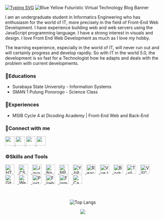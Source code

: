 <a href="https://git.io/typing-svg"><img src="https://readme-typing-svg.demolab.com?font=Noto+Sans&size=30&pause=1000&color=F7F7F7&center=true&width=1000&lines=👨🏻‍🎓+Student+at+Surabaya+State+University;💻+Informatics+Engineering;👨🏻‍💻+Information+Systems;⚛+Junior+Front-End+Web+Developer;🌐+Web+Development+Enthusiast;I+%F0%9F%92%9B+Javascript" alt="Typing SVG" /></a>
![Blue Yellow Futuristic Virtual Technology Blog Banner](https://github.com/VickyPratama87/VickyPratama87/assets/92003802/00a69b10-f009-4e77-9871-59e8db8e7fba)

I am an undergraduate student in Informatics Engineering who has enthusiasm for the world of IT, more precisely in the field of Front-End Web Development. I have experience building web and web servers using the JavaScript programming language. I have a strong interest in visuals and design. I love Front End Web Development as much as I love my hobby. 

The learning experience, especially in the world of IT, will never run out and will certainly progress and develop rapidly. So with IT in the world 5.0, the development is so fast for a Technologist how he adapts and deals with the problem with current developments.

<h3 align="left">🏫Educations</h3>
<ul>
  <li>Surabaya State University - Information Systems</li>
  <li>SMAN 1 Pulung Ponorogo - Science Class</li>
</ul>

<h3 align="left">📍Experiences</h3>
<ul>
  <li>MSIB Cycle 4 at Dicoding Academy | Front-End Web and Back-End </li>
</ul>

<h3 align="left">🔗Connect with me</h3>
<p align="left">
  <a href="https://wa.me/6282237282128" target="_blank" rel="noreferrer">
    <img src="https://upload.wikimedia.org/wikipedia/commons/6/6b/WhatsApp.svg" height="30px" />
  </a>
  <a href="https://instagram.com/vickymahardyka87" target="_blank" rel="noreferrer">
    <img src="https://upload.wikimedia.org/wikipedia/commons/thumb/e/e7/Instagram_logo_2016.svg/640px-Instagram_logo_2016.svg.png" height="30px" />
  </a>
  <a href="https://linkedin.com/in/vicky-pratama" target="_blank" rel="noreferrer">
    <img src="https://upload.wikimedia.org/wikipedia/commons/thumb/8/81/LinkedIn_icon.svg/640px-LinkedIn_icon.svg.png" height="30px" />
  </a>
  <a href="mailto:vicky.20016@mhs.unesa.ac.id" target="_blank" rel="noreferrer">
    <img src="https://upload.wikimedia.org/wikipedia/commons/7/7e/Gmail_icon_%282020%29.svg" height="30px" width="30px" />
  </a>
</p>

<h3 align="left">⚙️Skills and Tools</h3>
<div align="left">
  <a href="https://developer.mozilla.org/en-US/docs/Web/HTML" target="_blank" rel="noreferrer">
      <img  alt="HTML" height="30px" style="padding-right:10px;" src="https://cdn.jsdelivr.net/gh/devicons/devicon/icons/html5/html5-original.svg"/>
  </a>
  <a href="https://developer.mozilla.org/en-US/docs/Web/CSS" target="_blank" rel="noreferrer">
      <img  alt="CSS" height="30px" style="padding-right:10px;" src="https://cdn.jsdelivr.net/gh/devicons/devicon/icons/css3/css3-original.svg"/>
  </a>
  <a href="https://developer.mozilla.org/en-US/docs/Web/JavaScript" target="_blank" rel="noreferrer">
      <img  alt="JavaScript" height="30px" style="padding-right:10px;" src="https://cdn.jsdelivr.net/gh/devicons/devicon/icons/javascript/javascript-plain.svg"/>
  </a>
  <a href="https://nodejs.org/en/" target="_blank" rel="noreferrer">
      <img  alt="NodeJS" height="30px" style="padding-right:10px;" src="https://cdn.jsdelivr.net/gh/devicons/devicon/icons/nodejs/nodejs-original.svg"/>
  </a>
  <a href="https://www.npmjs.com/" target="_blank" rel="noreferrer">
      <img  alt="NPM" height="30px" style="padding-right:10px;" src="https://cdn.jsdelivr.net/gh/devicons/devicon/icons/npm/npm-original-wordmark.svg"/>
  </a>
  <a href="https://yarnpkg.com/" target="_blank" rel="noreferrer">
      <img  alt="YARN" height="30px" style="padding-right:10px;" src="https://cdn.jsdelivr.net/gh/devicons/devicon/icons/yarn/yarn-original.svg"/>
  </a>
  <a href="https://reactjs.org/" target="_blank" rel="noreferrer">
      <img  alt="ReactJS" height="30px" style="padding-right:10px;" src="https://cdn.jsdelivr.net/gh/devicons/devicon/icons/react/react-original.svg" />
  </a>
  <a href="https://vuejs.org/" target="_blank" rel="noreferrer">
      <img  alt="VueJS" height="30px" style="padding-right:10px;" src="https://cdn.jsdelivr.net/gh/devicons/devicon/icons/vuejs/vuejs-original.svg" />
  </a>
  <a href="https://getbootstrap.com/" target="_blank" rel="noreferrer">
      <img  alt="Bootstrap" height="30px" style="padding-right:10px;" src="https://cdn.jsdelivr.net/gh/devicons/devicon/icons/bootstrap/bootstrap-original.svg"/>
  </a>
  <a href="https://tailwindcss.com/" target="_blank" rel="noreferrer">
      <img  alt="Tailwind" height="30px" style="padding-right:10px;" src="https://cdn.jsdelivr.net/gh/devicons/devicon/icons/tailwindcss/tailwindcss-plain.svg"/>
  </a>
  <a href="https://code.visualstudio.com/" target="_blank" rel="noreferrer">
      <img  alt="VSCode" height="30px" style="padding-right:10px;"src="https://cdn.jsdelivr.net/gh/devicons/devicon/icons/vscode/vscode-original.svg"/>
  </a>
  <a href="https://git-scm.com/" target="_blank" rel="noreferrer">
      <img  alt="Git" height="30px" style="padding-right:10px;" src="https://cdn.jsdelivr.net/gh/devicons/devicon/icons/git/git-original.svg"/>
  </a>
  <a href="https://webpack.js.org/" target="_blank" rel="noreferrer">
      <img  alt="Webpack" height="30px" style="padding-right:10px;" src="https://cdn.jsdelivr.net/gh/devicons/devicon/icons/webpack/webpack-original.svg"/>
  </a>
  <a href="https://www.postman.com/" target="_blank" rel="noreferrer">
      <img  alt="Postman" height="30px" style="padding-right:10px;" src="https://skillicons.dev/icons?i=postman"/>
  </a>
  <a href="https://firebase.google.com/" target="_blank" rel="noreferrer">
      <img  alt="Firebase" height="30px" style="padding-right:10px;" src="https://cdn.jsdelivr.net/gh/devicons/devicon/icons/firebase/firebase-plain.svg"/>
  </a>
  <a href="https://www.figma.com/" target="_blank" rel="noreferrer">
      <img  alt="Figma" height="30px" style="padding-right:10px;" src="https://cdn.jsdelivr.net/gh/devicons/devicon/icons/figma/figma-original.svg"/> 
  </a>
   <a href="https://www.canva.com/" target="_blank" rel="noreferrer">
      <img  alt="Canva" height="30px" style="padding-right:10px;" src="https://cdn.jsdelivr.net/gh/devicons/devicon/icons/canva/canva-original.svg"/> 
  </a>
</div>
<br/>
<br/>

<div align="center">

  ![Top Langs](https://github-readme-stats.vercel.app/api/top-langs/?username=VickyPratama87&layout=compact&theme=tokyonight)
</div>


<div align="center">
  
  <a href="">![](https://quotes-github-readme.vercel.app/api?type=horizontal&theme=radical)</a>
</div>

